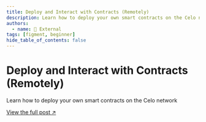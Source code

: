```yaml
---
title: Deploy and Interact with Contracts (Remotely)
description: Learn how to deploy your own smart contracts on the Celo network
authors:
  - name: 🔗 External
tags: [figment, beginner]
hide_table_of_contents: false
---
```


# Deploy and Interact with Contracts (Remotely)

Learn how to deploy your own smart contracts on the Celo network

[View the full post ↗️](https://learn.figment.io/tutorials/hello-contracts)

<!--truncate-->
